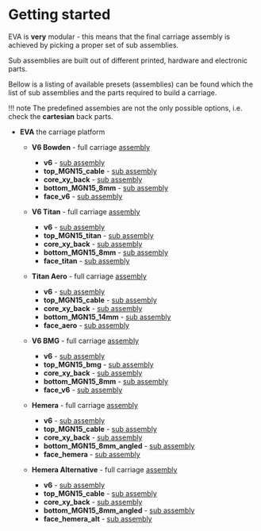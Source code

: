 # Getting started

EVA is **very** modular - this means that the final carriage assembly is achieved by picking a proper set of sub assemblies.

Sub assemblies are built out of different printed, hardware and electronic parts.

Bellow is a listing of available presets (assemblies) can be found which the list of sub assemblies and the parts required to build a carriage.

!!! note
    The predefined assembies are not the only possible options, i.e. check the **cartesian** back parts.

* **EVA** the carriage platform
    * **V6 Bowden** - full carriage [assembly](assemblies/v6_bowden/)
        * **v6** - [sub assembly](sub_assemblies/v6/)
        * **top_MGN15_cable** - [sub assembly](sub_assemblies/top_MGN15_cable/)
        * **core_xy_back** - [sub assembly](sub_assemblies/core_xy_back/)
        * **bottom_MGN15_8mm** - [sub assembly](sub_assemblies/bottom_MGN15_8mm/)
        * **face_v6** - [sub assembly](sub_assemblies/face_v6/)

    * **V6 Titan** - full carriage [assembly](assemblies/v6_titan/)
        * **v6** - [sub assembly](sub_assemblies/v6/)
        * **top_MGN15_titan** - [sub assembly](sub_assemblies/top_MGN15_titan/)
        * **core_xy_back** - [sub assembly](sub_assemblies/core_xy_back/)
        * **bottom_MGN15_8mm** - [sub assembly](sub_assemblies/bottom_MGN15_8mm/)
        * **face_titan** - [sub assembly](sub_assemblies/face_titan/)

    * **Titan Aero** - full carriage [assembly](assemblies/titan_aero/)
        * **v6** - [sub assembly](sub_assemblies/v6/)
        * **top_MGN15_cable** - [sub assembly](sub_assemblies/top_MGN15_cable/)
        * **core_xy_back** - [sub assembly](sub_assemblies/core_xy_back/)
        * **bottom_MGN15_14mm** - [sub assembly](sub_assemblies/bottom_MGN15_14mm/)
        * **face_aero** - [sub assembly](sub_assemblies/face_aero/)

    * **V6 BMG** - full carriage [assembly](assemblies/v6_bmg/)
        * **v6** - [sub assembly](sub_assemblies/v6/)
        * **top_MGN15_bmg** - [sub assembly](sub_assemblies/top_MGN15_bmg/)
        * **core_xy_back** - [sub assembly](sub_assemblies/core_xy_back/)
        * **bottom_MGN15_8mm** - [sub assembly](sub_assemblies/bottom_MGN15_8mm/)
        * **face_v6** - [sub assembly](sub_assemblies/face_v6/)

    * **Hemera** - full carriage [assembly](assemblies/hemera/)
        * **v6** - [sub assembly](sub_assemblies/v6/)
        * **top_MGN15_cable** - [sub assembly](sub_assemblies/top_MGN15_cable/)
        * **core_xy_back** - [sub assembly](sub_assemblies/core_xy_back/)
        * **bottom_MGN15_8mm_angled** - [sub assembly](sub_assemblies/bottom_MGN15_8mm_angled/)
        * **face_hemera** - [sub assembly](sub_assemblies/face_hemera/)

    * **Hemera Alternative** - full carriage [assembly](assemblies/hemera_alt/)
        * **v6** - [sub assembly](sub_assemblies/v6/)
        * **top_MGN15_cable** - [sub assembly](sub_assemblies/top_MGN15_cable/)
        * **core_xy_back** - [sub assembly](sub_assemblies/core_xy_back/)
        * **bottom_MGN15_8mm_angled** - [sub assembly](sub_assemblies/bottom_MGN15_8mm_angled/)
        * **face_hemera_alt** - [sub assembly](sub_assemblies/face_hemera_alt/)

